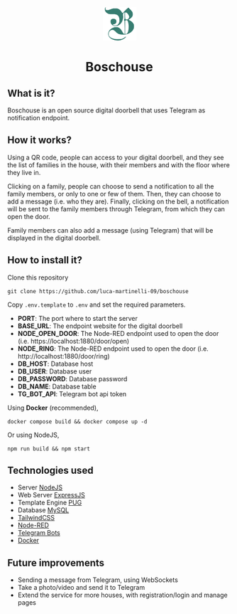 <div align="center">
<img src="public/images/icons/icon.png" alt="Boscouse" width="75"/>

# Boschouse

</div>

## What is it?

Boschouse is an open source digital doorbell that uses Telegram as notification endpoint.

## How it works?

Using a QR code, people can access to your digital doorbell, and they see the list of families in the house, with their members and with the floor where they live in.

Clicking on a family, people can choose to send a notification to all the family members, or only to one or few of them. Then, they can choose to add a message (i.e. who they are). Finally, clicking on the bell, a notification will be sent to the family members through Telegram, from which they can open the door.

Family members can also add a message (using Telegram) that will be displayed in the digital doorbell.

## How to install it?

Clone this repository

```
git clone https://github.com/luca-martinelli-09/boschouse
```

Copy `.env.template` to `.env` and set the required parameters.

- **PORT**: The port where to start the server
- **BASE_URL**: The endpoint website for the digital doorbell
- **NODE_OPEN_DOOR**: The Node-RED endpoint used to open the door (i.e. https://localhost:1880/door/open)
- **NODE_RING**: The Node-RED endpoint used to open the door (i.e. http://localhost:1880/door/ring)
- **DB_HOST**: Database host
- **DB_USER**: Database user
- **DB_PASSWORD**: Database password
- **DB_NAME**: Database table
- **TG_BOT_API**: Telegram bot api token

Using **Docker** (recommended),

```
docker compose build && docker compose up -d
```

Or using NodeJS,

```
npm run build && npm start
```

## Technologies used

- Server [NodeJS](https://nodejs.org/)
- Web Server [ExpressJS](https://expressjs.com/)
- Template Engine [PUG](https://pugjs.org/)
- Database [MySQL](https://www.mysql.com/it/)
- [TailwindCSS](https://tailwindcss.com/)
- [Node-RED](https://nodered.org/)
- [Telegram Bots](https://core.telegram.org/bots/api)
- [Docker](https://www.docker.com/)

## Future improvements

- Sending a message from Telegram, using WebSockets
- Take a photo/video and send it to Telegram
- Extend the service for more houses, with registration/login and manage pages